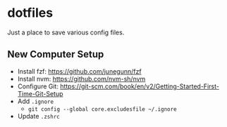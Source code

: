 # dotfiles

Just a place to save various config files.

## New Computer Setup

- Install fzf: https://github.com/junegunn/fzf
- Install nvm: https://github.com/nvm-sh/nvm
- Configure Git: https://git-scm.com/book/en/v2/Getting-Started-First-Time-Git-Setup
- Add `.ignore`
  - `git config --global core.excludesfile ~/.ignore`
- Update `.zshrc`
